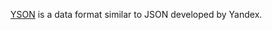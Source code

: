 
[YSON](https://yt.yandex-team.ru/docs/description/common/yson.html) is a data format similar to JSON developed by Yandex.